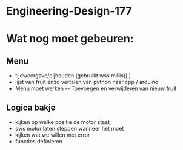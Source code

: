 # Engineering-Design-177

# Wat nog moet gebeuren:
## Menu
- tijdweergave/bijhouden (gebruikt wss millis() )
- lijst van fruit enzo vertalen van python naar cpp / arduino
- Menu moet werken
-- Toevoegen en verwijderen van nieuw fruit

## Logica bakje
- kijken op welke positie de motor staat
- sws motor laten steppen wanneer het moet
- kijken wat we willen met error
- functies definieren
